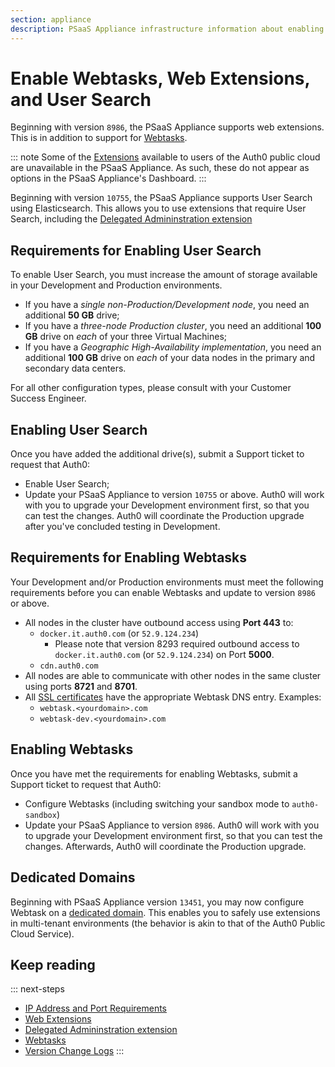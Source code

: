 ```yaml
---
section: appliance
description: PSaaS Appliance infrastructure information about enabling Webtasks and Web Extensions
---
```

# Enable Webtasks, Web Extensions, and User Search

Beginning with version `8986`, the PSaaS Appliance supports web extensions. This is in addition to support for [Webtasks](appliance/webtasks).

::: note
Some of the [Extensions](/extensions) available to users of the Auth0 public cloud are unavailable in the PSaaS Appliance. As such, these do not appear as options in the PSaaS Appliance's Dashboard.
:::

Beginning with version `10755`, the PSaaS Appliance supports User Search using Elasticsearch. This allows you to use extensions that require User Search, including the [Delegated Admininstration extension](/extensions/delegated-admin)

## Requirements for Enabling User Search

To enable User Search, you must increase the amount of storage available in your Development and Production environments.

* If you have a *single non-Production/Development node*, you need an additional **50 GB** drive;
* If you have a *three-node Production cluster*, you need an additional **100 GB** drive on *each* of your three Virtual Machines;
* If you have a *Geographic High-Availability implementation*, you need an additional **100 GB** drive on *each* of your data nodes in the primary and secondary data centers.

For all other configuration types, please consult with your Customer Success Engineer.

## Enabling User Search

Once you have added the additional drive(s), submit a Support ticket to request that Auth0:

* Enable User Search;
* Update your PSaaS Appliance to version `10755` or above. Auth0 will work with you to upgrade your Development environment first, so that you can test the changes. Auth0 will coordinate the Production upgrade after you've concluded testing in Development.

## Requirements for Enabling Webtasks

Your Development and/or Production environments must meet the following requirements before you can enable Webtasks and update to version `8986` or above.

* All nodes in the cluster have outbound access using **Port 443** to:
  * `docker.it.auth0.com` (or `52.9.124.234`)
    * Please note that version 8293 required outbound access to `docker.it.auth0.com` (or `52.9.124.234`) on Port **5000**.
  * `cdn.auth0.com`
* All nodes are able to communicate with other nodes in the same cluster using ports **8721** and **8701**.
* All [SSL certificates](/appliance/infrastructure/security#ssl-certificates) have the appropriate Webtask DNS entry. Examples:
  * `webtask.<yourdomain>.com`
  * `webtask-dev.<yourdomain>.com`

## Enabling Webtasks

Once you have met the requirements for enabling Webtasks, submit a Support ticket to request that Auth0:

* Configure Webtasks (including switching your sandbox mode to `auth0-sandbox`)
* Update your PSaaS Appliance to version `8986`. Auth0 will work with you to upgrade your Development environment first, so that you can test the changes. Afterwards, Auth0 will coordinate the Production upgrade.

## Dedicated Domains

Beginning with PSaaS Appliance version `13451`, you may now configure Webtask on a [dedicated domain](/appliance/webtask/dedicated-domains). This enables you to safely use extensions in multi-tenant environments (the behavior is akin to that of the Auth0 Public Cloud Service).

## Keep reading

::: next-steps
* [IP Address and Port Requirements](/appliance/infrastructure/ip-domain-port-list)
* [Web Extensions](/extensions)
* [Delegated Admininstration extension](/extensions/delegated-admin)
* [Webtasks](appliance/webtask)
* [Version Change Logs](https://auth0.com/changelog/appliance)
:::
